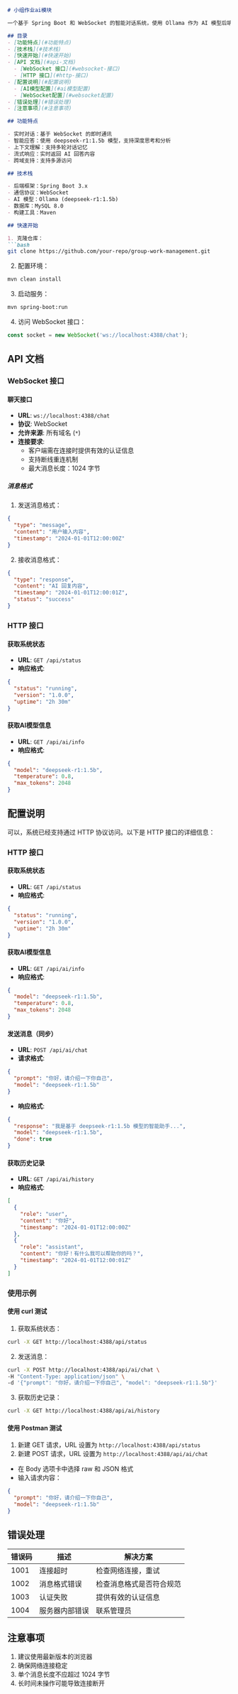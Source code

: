 ```markdown:README.md
# 小组作业ai模块

一个基于 Spring Boot 和 WebSocket 的智能对话系统，使用 Ollama 作为 AI 模型后端。

## 目录
- [功能特点](#功能特点)
- [技术栈](#技术栈)
- [快速开始](#快速开始)
- [API 文档](#api-文档)
  - [WebSocket 接口](#websocket-接口)
  - [HTTP 接口](#http-接口)
- [配置说明](#配置说明)
  - [AI模型配置](#ai模型配置)
  - [WebSocket配置](#websocket配置)
- [错误处理](#错误处理)
- [注意事项](#注意事项)

## 功能特点

- 实时对话：基于 WebSocket 的即时通讯
- 智能应答：使用 deepseek-r1:1.5b 模型，支持深度思考和分析
- 上下文理解：支持多轮对话记忆
- 流式响应：实时返回 AI 回答内容
- 跨域支持：支持多源访问

## 技术栈

- 后端框架：Spring Boot 3.x
- 通信协议：WebSocket
- AI 模型：Ollama (deepseek-r1:1.5b)
- 数据库：MySQL 8.0
- 构建工具：Maven

## 快速开始

1. 克隆仓库：
```bash
git clone https://github.com/your-repo/group-work-management.git
```

2. 配置环境：
```bash
mvn clean install
```

3. 启动服务：
```bash
mvn spring-boot:run
```

4. 访问 WebSocket 接口：
```javascript
const socket = new WebSocket('ws://localhost:4388/chat');
```

## API 文档

### WebSocket 接口

#### 聊天接口

- **URL**: `ws://localhost:4388/chat`
- **协议**: WebSocket
- **允许来源**: 所有域名 (`*`)
- **连接要求**:
  - 客户端需在连接时提供有效的认证信息
  - 支持断线重连机制
  - 最大消息长度：1024 字节

##### 消息格式

1. 发送消息格式：
```json
{
  "type": "message",
  "content": "用户输入内容",
  "timestamp": "2024-01-01T12:00:00Z"
}
```

2. 接收消息格式：
```json
{
  "type": "response",
  "content": "AI 回复内容",
  "timestamp": "2024-01-01T12:00:01Z",
  "status": "success"
}
```

### HTTP 接口

#### 获取系统状态

- **URL**: `GET /api/status`
- **响应格式**:
```json
{
  "status": "running",
  "version": "1.0.0",
  "uptime": "2h 30m"
}
```

#### 获取AI模型信息

- **URL**: `GET /api/ai/info`
- **响应格式**:
```json
{
  "model": "deepseek-r1:1.5b",
  "temperature": 0.8,
  "max_tokens": 2048
}
```

## 配置说明

可以，系统已经支持通过 HTTP 协议访问。以下是 HTTP 接口的详细信息：

### HTTP 接口

#### 获取系统状态

- **URL**: `GET /api/status`
- **响应格式**:
```json
{
  "status": "running",
  "version": "1.0.0",
  "uptime": "2h 30m"
}
```

#### 获取AI模型信息

- **URL**: `GET /api/ai/info`
- **响应格式**:
```json
{
  "model": "deepseek-r1:1.5b",
  "temperature": 0.8,
  "max_tokens": 2048
}
```

#### 发送消息（同步）

- **URL**: `POST /api/ai/chat`
- **请求格式**:
```json
{
  "prompt": "你好，请介绍一下你自己",
  "model": "deepseek-r1:1.5b"
}
```

- **响应格式**:
```json
{
  "response": "我是基于 deepseek-r1:1.5b 模型的智能助手...",
  "model": "deepseek-r1:1.5b",
  "done": true
}
```

#### 获取历史记录

- **URL**: `GET /api/ai/history`
- **响应格式**:
```json
[
  {
    "role": "user",
    "content": "你好",
    "timestamp": "2024-01-01T12:00:00Z"
  },
  {
    "role": "assistant",
    "content": "你好！有什么我可以帮助你的吗？",
    "timestamp": "2024-01-01T12:00:01Z"
  }
]
```

### 使用示例

#### 使用 curl 测试

1. 获取系统状态：
```bash
curl -X GET http://localhost:4388/api/status
```

2. 发送消息：
```bash
curl -X POST http://localhost:4388/api/ai/chat \
-H "Content-Type: application/json" \
-d '{"prompt": "你好，请介绍一下你自己", "model": "deepseek-r1:1.5b"}'
```

3. 获取历史记录：
```bash
curl -X GET http://localhost:4388/api/ai/history
```

#### 使用 Postman 测试

1. 新建 GET 请求，URL 设置为 `http://localhost:4388/api/status`
2. 新建 POST 请求，URL 设置为 `http://localhost:4388/api/ai/chat`
  - 在 Body 选项卡中选择 raw 和 JSON 格式
  - 输入请求内容：
```json
{
  "prompt": "你好，请介绍一下你自己",
  "model": "deepseek-r1:1.5b"
}
```


## 错误处理

| 错误码 | 描述 | 解决方案 |
|--------|------|----------|
| 1001   | 连接超时 | 检查网络连接，重试 |
| 1002   | 消息格式错误 | 检查消息格式是否符合规范 |
| 1003   | 认证失败 | 提供有效的认证信息 |
| 1004   | 服务器内部错误 | 联系管理员 |

## 注意事项

1. 建议使用最新版本的浏览器
2. 确保网络连接稳定
3. 单个消息长度不应超过 1024 字节
4. 长时间未操作可能导致连接断开
```
